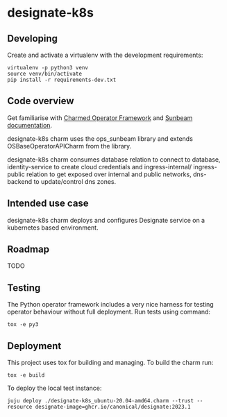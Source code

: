 # designate-k8s

## Developing

Create and activate a virtualenv with the development requirements:

    virtualenv -p python3 venv
    source venv/bin/activate
    pip install -r requirements-dev.txt

## Code overview

Get familiarise with [Charmed Operator Framework](https://juju.is/docs/sdk)
and [Sunbeam documentation](sunbeam-docs).

designate-k8s charm uses the ops\_sunbeam library and extends
OSBaseOperatorAPICharm from the library.

designate-k8s charm consumes database relation to connect to database,
identity-service to create cloud credentials and ingress-internal/
ingress-public relation to get exposed over internal and public networks,
dns-backend to update/control dns zones.

## Intended use case

designate-k8s charm deploys and configures Designate service
on a kubernetes based environment.

## Roadmap

TODO

## Testing

The Python operator framework includes a very nice harness for testing
operator behaviour without full deployment. Run tests using command:

    tox -e py3

## Deployment

This project uses tox for building and managing. To build the charm
run:

    tox -e build

To deploy the local test instance:

    juju deploy ./designate-k8s_ubuntu-20.04-amd64.charm --trust --resource designate-image=ghcr.io/canonical/designate:2023.1

<!-- LINKS -->

[sunbeam-docs]: https://opendev.org/openstack/charm-ops-sunbeam/src/branch/main/README.rst

